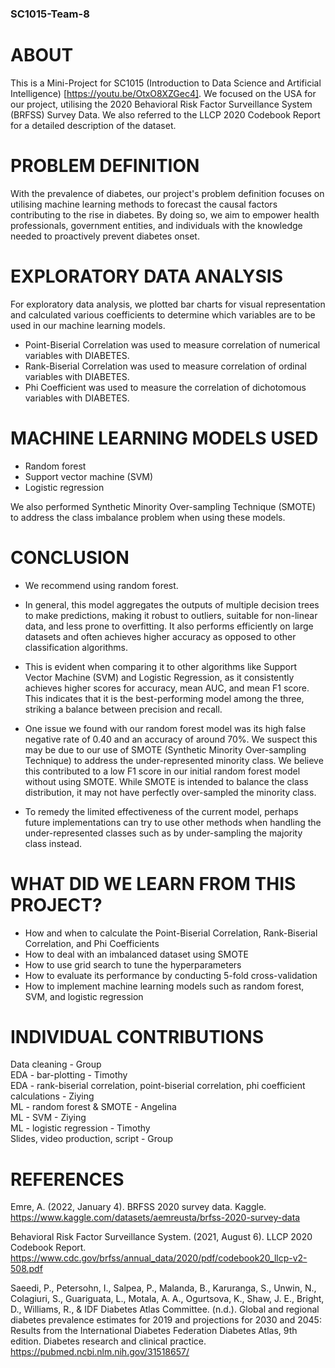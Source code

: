 ### SC1015-Team-8

# ABOUT <br>
This is a Mini-Project for SC1015 (Introduction to Data Science and Artificial Intelligence) [https://youtu.be/OtxO8XZGec4]. We focused on the USA for our project, utilising the 2020 Behavioral Risk Factor Surveillance System (BRFSS) Survey Data. We also referred to the LLCP 2020 Codebook Report for a detailed description of the dataset. 

# PROBLEM DEFINITION  <br>
With the prevalence of diabetes, our project's problem definition focuses on utilising machine learning methods to forecast the causal factors contributing to the rise in diabetes. By doing so, we aim to empower health professionals, government entities, and individuals with the knowledge needed to proactively prevent diabetes onset. 

# EXPLORATORY DATA ANALYSIS <br>
For exploratory data analysis, we plotted bar charts for visual representation and calculated various coefficients to determine which variables are to be used in our machine learning models. 
- Point-Biserial Correlation was used to measure correlation of numerical variables with DIABETES. 
- Rank-Biserial Correlation was used to measure correlation of ordinal variables with DIABETES. 
- Phi Coefficient was used to measure the correlation of dichotomous variables with DIABETES.

# MACHINE LEARNING MODELS USED <br>
- Random forest <br>
- Support vector machine (SVM) <br>
- Logistic regression <br>

We also performed Synthetic Minority Over-sampling Technique (SMOTE) to address the class imbalance problem when using these models. <br>

# CONCLUSION <br>
- We recommend using random forest. 
- In general, this model aggregates the outputs of multiple decision trees to make predictions, making it robust to outliers, suitable for non-linear data, and less prone to overfitting. It also performs efficiently on large datasets and often achieves higher accuracy as opposed to other classification algorithms.

- This is evident when comparing it to other algorithms like Support Vector Machine (SVM) and Logistic Regression, as it consistently achieves higher scores for accuracy, mean AUC, and mean F1 score. This indicates that it is the best-performing model among the three, striking a balance between precision and recall.

- One issue we found with our random forest model was its high false negative rate of 0.40 and an accuracy of around 70%. We suspect this may be due to our use of SMOTE (Synthetic Minority Over-sampling Technique) to address the under-represented minority class. We believe this contributed to a low F1 score in our initial random forest model without using SMOTE. While SMOTE is intended to balance the class distribution, it may not have perfectly over-sampled the minority class.

- To remedy the limited effectiveness of the current model, perhaps future implementations can try to use other methods when handling the under-represented classes such as by under-sampling the majority class instead.


# WHAT DID WE LEARN FROM THIS PROJECT? <br>
- How and when to calculate the Point-Biserial Correlation, Rank-Biserial Correlation, and Phi Coefficients
- How to deal with an imbalanced dataset using SMOTE
- How to use grid search to tune the hyperparameters
- How to evaluate its performance by conducting 5-fold cross-validation
- How to implement machine learning models such as random forest, SVM, and logistic regression


# INDIVIDUAL CONTRIBUTIONS <br>
Data cleaning - Group <br>
EDA - bar-plotting - Timothy <br>
EDA - rank-biserial correlation, point-biserial correlation, phi coefficient calculations - Ziying <br>
ML - random forest & SMOTE - Angelina <br>
ML - SVM - Ziying <br>
ML - logistic regression - Timothy <br>
Slides, video production, script - Group <br>



# REFERENCES <br>
Emre, A. (2022, January 4). BRFSS 2020 survey data. Kaggle. https://www.kaggle.com/datasets/aemreusta/brfss-2020-survey-data <br>

Behavioral Risk Factor Surveillance System. (2021, August 6). LLCP 2020 Codebook Report. https://www.cdc.gov/brfss/annual_data/2020/pdf/codebook20_llcp-v2-508.pdf <br>

Saeedi, P., Petersohn, I., Salpea, P., Malanda, B., Karuranga, S., Unwin, N., Colagiuri, S., Guariguata, L., Motala, A. A., Ogurtsova, K., Shaw, J. E., Bright, D., Williams, R., & IDF Diabetes Atlas Committee. (n.d.). Global and regional diabetes prevalence estimates for 2019 and projections for 2030 and 2045: Results from the International Diabetes Federation Diabetes Atlas, 9th edition. Diabetes research and clinical practice. https://pubmed.ncbi.nlm.nih.gov/31518657/ <br>

